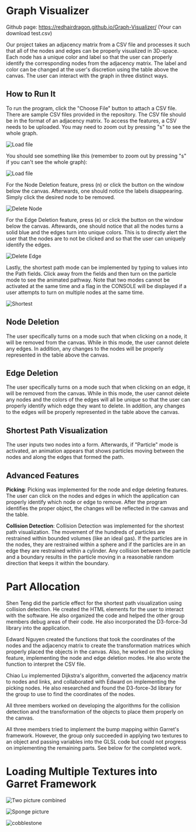 # Graph Visualizer

Github page: <https://redhairdragon.github.io/Graph-Visualizer/> (Your can download test.csv)

Our project takes an adjacency matrix from a CSV file and processes it such that all of the nodes and edges can be properly visualized in 3D-space. Each node has a unique color and label so that the user can properly identify the corresponding nodes from the adjacency matrix. The label and color can be changed at the user's discretion using the table above the canvas. The user can interact with the graph in three distinct ways. 

## How to Run It

To run the program, click the "Choose File" button to attach a CSV file. There are sample CSV files provided in the repository. The CSV file should be in the format of an adjacency matrix. To access the features, a CSV needs to be uploaded. You may need to zoom out by pressing "s" to see the whole graph.

![Load file](readmepics/Untitled.png)

You should see something like this (remember to zoom out by pressing "s" if you can't see the whole graph):

![Load file](readmepics/Untitled1.png)

For the Node Deletion feature, press (n) or click the button on the window below the canvas. Afterwards, one should notice the labels disappearing. Simply click the desired node to be removed.

![Delete Node](readmepics/Untitled.gif)

For the Edge Deletion feature, press (e) or click the button on the window below the canvas. Aftewards, one should notice that all the nodes turns a solid blue and the edges turn into unique colors. This is to directly alert the user that the nodes are to not be clicked and so that the user can uniquely identify the edges.

![Delete Edge](readmepics/Untitled1.gif)

Lastly, the shortest path mode can be implemented by typing to values into the Path fields. Click away from the fields and then turn on the particle mode to see the animated pathway. Note that two modes cannot be activated at the same time and a flag in the CONSOLE will be displayed if a user attempts to turn on multiple nodes at the same time. 

![Shortest](readmepics/Untitled2.gif)

## Node Deletion

The user specifically turns on a mode such that when clicking on a node, it will be removed from the canvas. While in this mode, the user cannot delete any edges. In addition, any changes to the nodes will be properly represented in the table above the canvas.

## Edge Deletion

The user specifically turns on a mode such that when clicking on an edge, it will be removed from the canvas. While in this mode, the user cannot delete any nodes and the colors of the edges will all be unique so that the user can properly identify which edge they want to delete. In addition, any changes to the edges will be properly represented in the table above the canvas.

## Shortest Path Visualization

The user inputs two nodes into a form. Afterwards, if "Particle" mode is activated, an animation appears that shows particles moving between the nodes and along the edges that formed the path. 

## Advanced Features

**Picking**: Picking was implemented for the node and edge deleting features. The user can click on the nodes and edges in which the application can properly identify which node or edge to remove. After the program identifies the proper object, the changes will be reflected in the canvas and the table.

**Collision Detection**: Collision Detection was implemented for the shortest path visualization. The movement of the hundreds of particles are restrained within bounded volumes (like an ideal gas). If the particles are in the nodes, they are restrained within a sphere and if the particles are in an edge they are restrained within a cylinder. Any collision between the particle and a boundary results in the particle moving in a reasonable random direction that keeps it within the boundary. 

# Part Allocation

Shen Teng did the particle effect for the shortest path visualization using collision detection. He created the HTML elements for the user to interact with the software. He also organized the code and helped the other group members debug areas of their code. He also incorporated the D3-force-3d library into the application.

Edward Nguyen created the functions that took the coordinates of the nodes and the adjacency matrix to create the transformation matrices which properly placed the objects in the canvas. Also, he worked on the picking feature, implementing the node and edge deletion modes. He also wrote the function to interpret the CSV file.

Chiao Lu implemented Dijkstra's algorithm, converted the adjacency matrix to nodes and links, and collaborated with Edward on implementing the picking nodes. He also researched and found the D3-force-3d library for the group to use to find the coordinates of the nodes. 

All three members worked on developing the algorithms for the collision detection and the transformation of the objects to place them properly on the canvas. 

All three members tried to implement the bump mapping within Garret's framework. However, the group only succeeded in applying two textures to an object and passing variables into the GLSL code but could not progress on implementing the remaining parts. See below for the completed work.

# Loading Multiple Textures into Garret Framework

![Two picture combined](readmepics/Capture.PNG)

![Sponge picture](readmepics/sponge.png)

![cobblestone](readmepics/cobblestone.png)